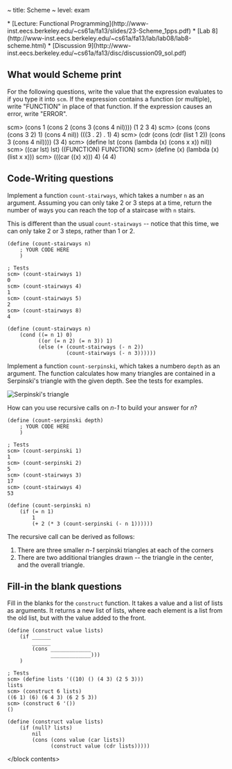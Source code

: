 ~ title: Scheme
~ level: exam

<block references>
* [Lecture: Functional Programming](http://www-inst.eecs.berkeley.edu/~cs61a/fa13/slides/23-Scheme_1pps.pdf)
* [Lab 8](http://www-inst.eecs.berkeley.edu/~cs61a/fa13/lab/lab08/lab8-scheme.html)
* [Discussion 9](http://www-inst.eecs.berkeley.edu/~cs61a/fa13/disc/discussion09_sol.pdf)
</block references>

<block notes>
</block notes>

<block contents>

What would Scheme print
-----------------------

<question>

For the following questions, write the value that the expression
evaluates to if you type it into `scm`. If the expression contains a
function (or multiple), write "FUNCTION" in place of that function. If
the expression causes an error, write "ERROR".

<prompt>
    scm> (cons 1 (cons 2 (cons 3 (cons 4 nil))))
    (1 2 3 4)
    scm> (cons (cons (cons 3 2) 1) (cons 4 nil))
    (((3 . 2) . 1) 4)
    scm> (cdr (cons (cdr (list 1 2)) (cons 3 (cons 4 nil))))
    (3 4)
    scm> (define lst (cons (lambda (x) (cons x x)) nil))
    scm> ((car lst) lst)
    ((FUNCTION) FUNCTION)
    scm> (define (x) (lambda (x) (list x x)))
    scm> (((car ((x) x))) 4)
    (4 4)
</prompt>

Code-Writing questions
----------------------

<question>

Implement a function `count-stairways`, which takes a number `n` as an
argument. Assuming you can only take 2 or 3 steps at a time, return the
number of ways you can reach the top of a staircase with `n` stairs.

This is different than the usual `count-stairways` -- notice that this
time, we can only take 2 or 3 steps, rather than 1 or 2.

    (define (count-stairways n)
        ; YOUR CODE HERE
        )

    ; Tests
    scm> (count-stairways 1)
    0
    scm> (count-stairways 4)
    1
    scm> (count-stairways 5)
    2
    scm> (count-stairways 8)
    4

<solution>

    (define (count-stairways n)
        (cond ((= n 1) 0)
              ((or (= n 2) (= n 3)) 1)
              (else (+ (count-stairways (- n 2))
                       (count-stairways (- n 3))))))

</solution>

<question>

Implement a function `count-serpinski`, which takes a numbero `depth`
as an argument. The function calculates how many triangles are
contained in a Serpinski's triangle with the given depth. See the tests
for examples.

![Serpinski's triangle](/public/img/review/serpinski.svg)

How can you use recursive calls on *n-1* to build your answer for *n*?

    (define (count-serpinski depth)
        ; YOUR CODE HERE
        )

    ; Tests
    scm> (count-serpinski 1)
    1
    scm> (count-serpinski 2)
    5
    scm> (count-stairways 3)
    17
    scm> (count-stairways 4)
    53

<solution>

    (define (count-serpinski n)
        (if (= n 1)
            1
            (+ 2 (* 3 (count-serpinski (- n 1))))))

The recursive call can be derived as follows:

1. There are three smaller *n-1* serpinski triangles at each of the
   corners
2. There are two additional triangles drawn -- the triangle in the
   center, and the overall triangle.

</solution>

Fill-in the blank questions
---------------------------

Fill in the blanks for the `construct` function. It takes a value and a
list of lists as arguments. It returns a new list of lists, where each
element is a list from the old list, but with the value added to the
front.

    (define (construct value lists)
        (if ______
            ______
            (cons _____________
                  _____________)))
        )

    ; Tests
    scm> (define lists '((10) () (4 3) (2 5 3)))
    lists
    scm> (construct 6 lists)
    ((6 1) (6) (6 4 3) (6 2 5 3))
    scm> (construct 6 '())
    ()

<solution>

    (define (construct value lists)
        (if (null? lists)
            nil
            (cons (cons value (car lists))
                  (construct value (cdr lists)))))

</solution>

</block contents>

